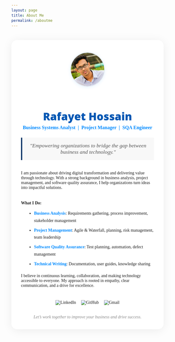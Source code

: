 ```yaml
---
layout: page
title: About Me
permalink: /aboutme
---
```


<style>
.aboutme-modern {
  max-width: 700px;
  margin: 2.5rem auto 2rem auto;
  background: var(--page-col, #fff);
  border-radius: 1.2rem;
  box-shadow: 0 4px 32px rgba(0,0,0,0.07);
  padding: 2.5rem 2rem 2rem 2rem;
  font-family: var(--body-font, 'Lora', 'Times New Roman', serif);
}
.aboutme-modern .avatar {
  text-align: center;
  margin-bottom: 1.5rem;
}
.aboutme-modern .avatar img {
  width: 110px;
  height: 110px;
  border-radius: 50%;
  object-fit: cover;
  box-shadow: 0 2px 12px rgba(0,138,255,0.10);
  margin-bottom: 1.2rem;
  border: 2px solid #e0e7ef;
}
.aboutme-modern h1 {
  font-family: var(--header-font, 'Open Sans', 'Helvetica Neue', Helvetica, Arial, sans-serif);
  font-size: 2.2rem;
  font-weight: 900;
  color: var(--link-col, #0056B3);
  text-align: center;
  margin-bottom: 0.3rem;
}
.aboutme-modern .subtitle {
  text-align: center;
  color: var(--link-col, #008AFF);
  font-size: 1.15em;
  font-weight: 600;
  margin-bottom: 0.7em;
}
.aboutme-modern blockquote {
  border-left: 4px solid var(--hover-col, #003366);
  background: #f8f8f8;
  color: #555;
  font-size: 1.1rem;
  margin: 1.5rem 0;
  padding: 1rem 1.5rem;
  text-align: center;
  font-style: italic;
}
.aboutme-modern .section {
  margin: 2.2rem 0 1.5rem 0;
}
.aboutme-modern ul {
  margin-left: 1.2rem;
  margin-bottom: 1.2rem;
}
.aboutme-modern li {
  margin-bottom: 0.5rem;
  line-height: 1.7;
}
.aboutme-modern .highlight {
  color: var(--link-col, #008AFF);
  font-weight: 600;
}
.aboutme-modern .social {
  text-align: center;
  margin: 2.5rem 0 1.5rem 0;
}
.aboutme-modern .social a {
  margin: 0 0.5em;
  text-decoration: none;
  display: inline-block;
}
.aboutme-modern .closing {
  text-align: center;
  color: #888;
  font-size: 1em;
  margin-top: 2rem;
  font-style: italic;
}
@media (max-width: 600px) {
  .aboutme-modern { padding: 1.2rem 0.5rem; }
  .aboutme-modern h1 { font-size: 1.3rem; }
}
</style>

<div class="aboutme-modern">
  <div class="avatar">
    <img src="/assets/img/my-avatar.png" alt="Rafayet Hossain avatar" loading="lazy">
  </div>
  <h1>Rafayet Hossain</h1>
  <div class="subtitle">
    Business Systems Analyst &nbsp;|&nbsp; Project Manager &nbsp;|&nbsp; SQA Engineer
  </div>

  <blockquote>
    "Empowering organizations to bridge the gap between business and technology."
  </blockquote>

  <div class="section">
    I am passionate about driving digital transformation and delivering value through technology. With a strong background in business analysis, project management, and software quality assurance, I help organizations turn ideas into impactful solutions.
  </div>

  <div class="section">
    <strong>What I Do:</strong>
    <ul>
      <li><span class="highlight">Business Analysis</span>: Requirements gathering, process improvement, stakeholder management</li>
      <li><span class="highlight">Project Management</span>: Agile & Waterfall, planning, risk management, team leadership</li>
      <li><span class="highlight">Software Quality Assurance</span>: Test planning, automation, defect management</li>
      <li><span class="highlight">Technical Writing</span>: Documentation, user guides, knowledge sharing</li>
    </ul>
    I believe in continuous learning, collaboration, and making technology accessible to everyone. My approach is rooted in empathy, clear communication, and a drive for excellence.
  </div>

  <div class="social">
    <a href="https://www.linkedin.com/in/rafayethossain/" target="_blank">
      <img src="https://img.shields.io/badge/-LinkedIn-008AFF?style=for-the-badge&logo=Linkedin&logoColor=white" alt="LinkedIn">
    </a>
    <a href="https://github.com/rafayethossain" target="_blank">
      <img src="https://img.shields.io/badge/-GitHub-181717?style=for-the-badge&logo=github&logoColor=white" alt="GitHub">
    </a>
    <a href="mailto:rafayet13@gmail.com" target="_blank">
      <img src="https://img.shields.io/badge/-Gmail-c14438?style=for-the-badge&logo=Gmail&logoColor=white" alt="Gmail">
    </a>
  </div>

  <div class="closing">
    Let’s work together to improve your business and drive success.
  </div>
</div>
